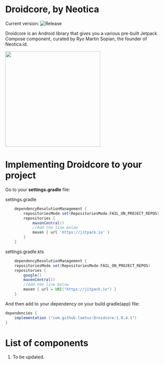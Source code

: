 Droidcore, by Neotica
=====
Current version: ![Release](https://jitpack.io/v/laetuz/Droidcore.svg)

Droidcore is an Android library that gives you a various pre-built Jetpack Compose component, curated by Ryo Martin Sopian, the founder of Neotica.id.

<img src="https://github.com/laetuz/Droidcore/assets/100233549/8b34778f-2013-4962-994d-43d2f14f1989" width="300">


Implementing Droidcore to your project
=====
Go to your **settings.gradle** file:

settings.gradle
```gradle
    dependencyResolutionManagement {
        repositoriesMode.set(RepositoriesMode.FAIL_ON_PROJECT_REPOS)
        repositories {
            mavenCentral()
            //Add the line below
            maven { url 'https://jitpack.io' }
        }
    }
```

settings.gradle.kts
```gradle
    dependencyResolutionManagement {
    repositoriesMode.set(RepositoriesMode.FAIL_ON_PROJECT_REPOS)
    repositories {
        google()
        mavenCentral()
        //Add the line below
        maven { url = URI("https://jitpack.io") }
    }
```

And then add to your dependency on your build.gradle(app) file:
```gradle
dependencies {
    implementation ("com.github.laetuz:Droidcore:1.0.4.1")
}
```

List of components
=====
1. To be updated.
